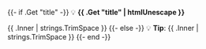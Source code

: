 {{- if .Get "title" -}}
💡 **{{ .Get "title" | htmlUnescape }}**

{{ .Inner | strings.TrimSpace }}
{{- else -}}
💡 **Tip**: {{ .Inner | strings.TrimSpace }}
{{- end -}}
